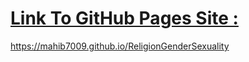 # [Link To GitHub Pages Site : ](https://mahib7009.github.io/ReligionGenderSexuality/)


https://mahib7009.github.io/ReligionGenderSexuality